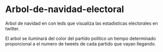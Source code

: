 # Arbol-de-navidad-electoral


Arbol de navidad en con leds que visualiza las estadisticas electorales en twitter.

El arbol se iluminará del color del partido político un tiempo determinado proporcional
a el numero de tweets de cada partido que vayan llegando.
